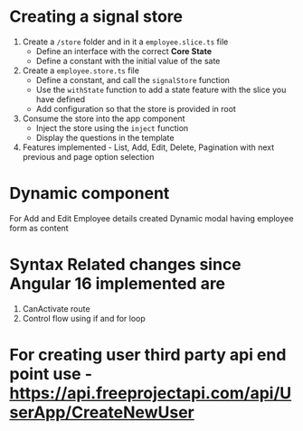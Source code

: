 # Creating a signal store

1. Create a `/store` folder and in it a `employee.slice.ts` file
   - Define an interface with the correct **Core State**
   - Define a constant with the initial value of the sate
2. Create a `employee.store.ts` file
   - Define a constant, and call the `signalStore` function
   - Use the `withState` function to add a state feature with the slice you have defined
   - Add configuration so that the store is provided in root
3. Consume the store into the app component
    - Inject the store using the `inject` function
    - Display the questions in the template
4. Features implemented - List, Add, Edit, Delete, Pagination with next previous and page option selection

# Dynamic component

For Add and Edit Employee details created Dynamic modal having employee form as content

# Syntax Related changes since Angular 16 implemented are

1. CanActivate route 
2. Control flow using if and for loop

# For creating user third party api end point use - https://api.freeprojectapi.com/api/UserApp/CreateNewUser
   